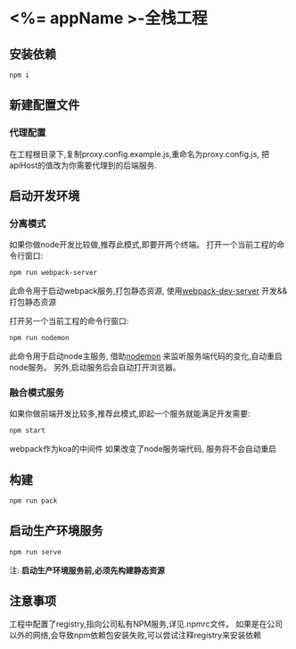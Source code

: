 # <%= appName >-全栈工程

## 安装依赖
```bash
npm i
```
## 新建配置文件
### 代理配置
在工程根目录下,复制proxy.config.example.js,重命名为proxy.config.js, 把apiHost的值改为你需要代理到的后端服务.

## 启动开发环境
### 分离模式
如果你做node开发比较做,推荐此模式,即要开两个终端。
打开一个当前工程的命令行窗口:
```bash
npm run webpack-server
```
此命令用于启动webpack服务,打包静态资源, 使用[webpack-dev-server](https://github.com/webpack/webpack-dev-server) 开发&&打包静态资源

打开另一个当前工程的命令行窗口:
```bash
npm run nodemon
```
此命令用于启动node主服务, 借助[nodemon](https://github.com/remy/nodemon) 来监听服务端代码的变化,自动重启node服务。
另外,启动服务后会自动打开浏览器。

### 融合模式服务
如果你做前端开发比较多,推荐此模式,即起一个服务就能满足开发需要:
```bash
npm start
```
webpack作为koa的中间件
如果改变了node服务端代码, 服务将不会自动重启

## 构建
```bash
npm run pack
```

## 启动生产环境服务
```bash
npm run serve
```
注: **启动生产环境服务前,必须先构建静态资源**

## 注意事项
工程中配置了registry,指向公司私有NPM服务,详见.npmrc文件。
如果是在公司以外的网络,会导致npm依赖包安装失败,可以尝试注释registry来安装依赖